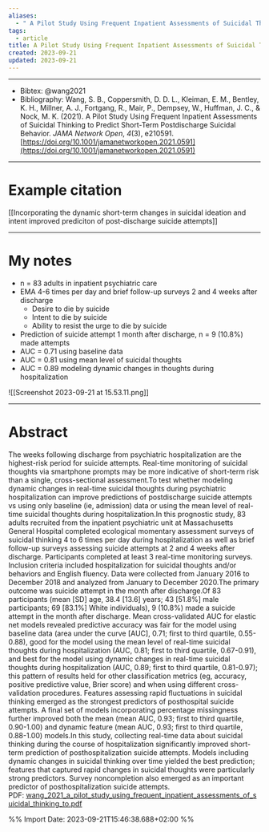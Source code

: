 ```yaml
---
aliases:
  - " A Pilot Study Using Frequent Inpatient Assessments of Suicidal Thinking to Predict Short-Term Postdischarge Suicidal Behavior "
tags:
  - article
title: A Pilot Study Using Frequent Inpatient Assessments of Suicidal Thinking to Predict Short-Term Postdischarge Suicidal Behavior
created: 2023-09-21
updated: 2023-09-21
---
```


---

- Bibtex: @wang2021
- Bibliography: Wang, S. B., Coppersmith, D. D. L., Kleiman, E. M., Bentley, K. H., Millner, A. J., Fortgang, R., Mair, P., Dempsey, W., Huffman, J. C., & Nock, M. K. (2021). A Pilot Study Using Frequent Inpatient Assessments of Suicidal Thinking to Predict Short-Term Postdischarge Suicidal Behavior. _JAMA Network Open_, _4_(3), e210591. [https://doi.org/10.1001/jamanetworkopen.2021.0591](https://doi.org/10.1001/jamanetworkopen.2021.0591)

---
# Example citation

[[Incorporating the dynamic short-term changes in suicidal ideation and intent improved prediciton of post-discharge suicide attempts]]

---
# My notes
- n = 83 adults in inpatient psychiatric care
- EMA 4-6 times per day and brief follow-up surveys 2 and 4 weeks after discharge
	- Desire to die by suicide
	- Intent to die by suicide
	- Ability to resist the urge to die by suicide
- Prediction of suicide attempt 1 month after discharge, n = 9 (10.8%) made attempts
- AUC = 0.71 using baseline data
- AUC = 0.81 using mean level of suicidal thoughts
- AUC = 0.89 modeling dynamic changes in thoughts during hospitalization

![[Screenshot 2023-09-21 at 15.53.11.png]]

---

# Abstract
The weeks following discharge from psychiatric hospitalization are the highest-risk period for suicide attempts. Real-time monitoring of suicidal thoughts via smartphone prompts may be more indicative of short-term risk than a single, cross-sectional assessment.To test whether modeling dynamic changes in real-time suicidal thoughts during psychiatric hospitalization can improve predictions of postdischarge suicide attempts vs using only baseline (ie, admission) data or using the mean level of real-time suicidal thoughts during hospitalization.In this prognostic study, 83 adults recruited from the inpatient psychiatric unit at Massachusetts General Hospital completed ecological momentary assessment surveys of suicidal thinking 4 to 6 times per day during hospitalization as well as brief follow-up surveys assessing suicide attempts at 2 and 4 weeks after discharge. Participants completed at least 3 real-time monitoring surveys. Inclusion criteria included hospitalization for suicidal thoughts and/or behaviors and English fluency. Data were collected from January 2016 to December 2018 and analyzed from January to December 2020.The primary outcome was suicide attempt in the month after discharge.Of 83 participants (mean [SD] age, 38.4 [13.6] years; 43 [51.8%] male participants; 69 [83.1%] White individuals), 9 (10.8%) made a suicide attempt in the month after discharge. Mean cross-validated AUC for elastic net models revealed predictive accuracy was fair for the model using baseline data (area under the curve [AUC], 0.71; first to third quartile, 0.55-0.88), good for the model using the mean level of real-time suicidal thoughts during hospitalization (AUC, 0.81; first to third quartile, 0.67-0.91), and best for the model using dynamic changes in real-time suicidal thoughts during hospitalization (AUC, 0.89; first to third quartile, 0.81-0.97); this pattern of results held for other classification metrics (eg, accuracy, positive predictive value, Brier score) and when using different cross-validation procedures. Features assessing rapid fluctuations in suicidal thinking emerged as the strongest predictors of posthospital suicide attempts. A final set of models incorporating percentage missingness further improved both the mean (mean AUC, 0.93; first to third quartile, 0.90-1.00) and dynamic feature (mean AUC, 0.93; first to third quartile, 0.88-1.00) models.In this study, collecting real-time data about suicidal thinking during the course of hospitalization significantly improved short-term prediction of posthospitalization suicide attempts. Models including dynamic changes in suicidal thinking over time yielded the best prediction; features that captured rapid changes in suicidal thoughts were particularly strong predictors. Survey noncompletion also emerged as an important predictor of posthospitalization suicide attempts.
PDF: [wang_2021_a_pilot_study_using_frequent_inpatient_assessments_of_suicidal_thinking_to.pdf](file:///Users/oskarflygare/Library/CloudStorage/OneDrive-KarolinskaInstitutet/30-39%20Resources/37%20-%20Personal%20research%20library/zotero-articles/Wang/wang_2021_a_pilot_study_using_frequent_inpatient_assessments_of_suicidal_thinking_to.pdf)

%% Import Date: 2023-09-21T15:46:38.688+02:00 %%
